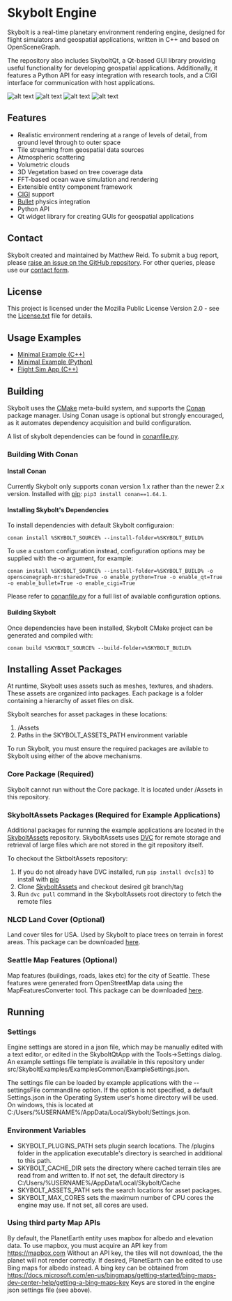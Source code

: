 
# Skybolt Engine
Skybolt is a real-time planetary environment rendering engine, designed for flight simulators and geospatial applications, written in C++ and based on OpenSceneGraph.

The repository also includes SkyboltQt, a Qt-based GUI library providing useful functionality for developing geospatial applications. Additionally, it features a Python API for easy integration with research tools, and a CIGI interface for communication with host applications.

![alt text](https://piraxus.com/wp-content/uploads/2020/06/Mountain1-edited-300x162.jpg "Mointain") ![alt text](https://piraxus.com/wp-content/uploads/2020/06/Seattle2-edit-300x162.jpg "Airport")
![alt text](https://piraxus.com/wp-content/uploads/2020/06/Shuttle3-flipped-300x170.jpg "Shuttle in space") ![alt text](https://piraxus.com/wp-content/uploads/2020/11/ShipHeloShot1-300x169.jpg "Ship on ocean")


## Features
* Realistic environment rendering at a range of levels of detail, from ground level through to outer space
* Tile streaming from geospatial data sources
* Atmospheric scattering
* Volumetric clouds
* 3D Vegetation based on tree coverage data
* FFT-based ocean wave simulation and rendering
* Extensible entity component framework
* [CIGI](https://en.wikipedia.org/wiki/Common_Image_Generator_Interface) support
* [Bullet](https://github.com/bulletphysics/bullet3) physics integration
* Python API
* Qt widget library for creating GUIs for geospatial applications

## Contact
Skybolt created and maintained by Matthew Reid.
To submit a bug report, please [raise an issue on the GitHub repository](https://github.com/Prograda/Skybolt/issues).
For other queries, please use our [contact form](https://prograda.com/contact).

## License
This project is licensed under the Mozilla Public License Version 2.0 - see the [License.txt](License.txt) file for details.

## Usage Examples
* [Minimal Example (C++)](src/SkyboltExamples/MinimalApp/MinimalApp.cpp)
* [Minimal Example (Python)](src/SkyboltExamples/MinimalPython/MinimalPython.py)
* [Flight Sim App (C++)](src/SkyboltExamples/FlightSimApp/FlightSimApp.cpp)

## Building
Skybolt uses the [CMake](https://cmake.org) meta-build system, and supports the [Conan](https://conan.io/) package manager. Using Conan usage is optional but strongly encouraged, as it automates dependency acquisition  and build configuration.

A list of skybolt dependencies can be found in [conanfile.py](conanfile.py).

### Building With Conan
#### Install Conan
Currently Skybolt only supports conan version 1.x rather than the newer 2.x version. Installed with [pip](https://pypi.org/project/pip): ```pip3 install conan==1.64.1```.

#### Installing Skybolt's Dependencies
To install dependencies with default Skybolt configuraion:
```
conan install %SKYBOLT_SOURCE% --install-folder=%SKYBOLT_BUILD%
```
To use a custom configuration instead, configuration options may be supplied with the -o argument, for example:
```
conan install %SKYBOLT_SOURCE% --install-folder=%SKYBOLT_BUILD% -o openscenegraph-mr:shared=True -o enable_python=True -o enable_qt=True -o enable_bullet=True -o enable_cigi=True
```
Please refer to [conanfile.py](conanfile.py) for a full list of available configuration options.
#### Building Skybolt
Once dependencies have been installed, Skybolt CMake project can be generated and compiled with:
```
conan build %SKYBOLT_SOURCE% --build-folder=%SKYBOLT_BUILD%
```

## Installing Asset Packages
At runtime, Skybolt uses assets such as meshes, textures, and shaders. These assets are organized into packages. Each package is a folder containing a hierarchy of asset files on disk.

Skybolt searches for asset packages in these locations:
1. <CurrentWorkingDirectory>/Assets
2. Paths in the SKYBOLT_ASSETS_PATH environment variable

To run Skybolt, you must ensure the required packages are avilable to Skybolt using either of the above mechanisms.

### Core Package (Required)
Skybolt cannot run without the Core package. It is located under /Assets in this repository.

### SkyboltAssets Packages (Required for Example Applications)
Additional packages for running the example applications are located in the [SkyboltAssets](https://github.com/Prograda/SkyboltAssets) repository. SkyboltAssets uses [DVC](https://dvc.org) for remote storage and retrieval of large files which are not stored in the git repository itself.

To checkout the SktboltAssets repository:
1. If you do not already have DVC installed, run `pip install dvc[s3]` to install with [pip](https://pypi.org/project/pip)
2. Clone [SkyboltAssets](https://github.com/Prograda/SkyboltAssets) and checkout desired git branch/tag
3. Run `dvc pull` command in the SkyboltAssets root directory to fetch the remote files

### NLCD Land Cover (Optional)
Land cover tiles for USA. Used by Skybolt to place trees on terrain in forest areas. This package can be downloaded [here](https://f000.backblazeb2.com/file/skybolt/NLCDLandCover_1_0_0.zip).

### Seattle Map Features (Optional)
Map features (buildings, roads, lakes etc) for the city of Seattle. These features were generated from OpenStreetMap data using the MapFeaturesConverter tool. This package can be downloaded [here](https://f000.backblazeb2.com/file/skybolt/Seattle_1_1_0.zip).

## Running
### Settings
Engine settings are stored in a json file, which may be manually edited with a text editor, or edited in the SkyboltQtApp with the Tools->Settings dialog.
An example settings file template is available in this repository under src/SkyboltExamples/ExamplesCommon/ExampleSettings.json.

The settings file can be loaded by example applications with the --settingsFile commandline option. If the option is not specified, a default Settings.json in the Operating System user's home directory will be used. On windows, this is located at C:/Users/%USERNAME%/AppData/Local/Skybolt/Settings.json.

### Environment Variables
* SKYBOLT_PLUGINS_PATH sets plugin search locations. The /plugins folder in the application executable's directory is searched in additional to this path.
* SKYBOLT_CACHE_DIR sets the directory where cached terrain tiles are read from and written to. If not set, the default directory is C:/Users/%USERNAME%/AppData/Local/Skybolt/Cache
* SKYBOLT_ASSETS_PATH sets the search locations for asset packages. 
* SKYBOLT_MAX_CORES sets the maximum number of CPU cores the engine may use. If not set, all cores are used.

### Using third party Map APIs
By default, the PlanetEarth entity uses mapbox for albedo and elevation data. To use mapbox, you must acquire an API key from https://mapbox.com
Without an API key, the tiles will not download, the the planet will not render correctly. If desired, PlanetEarth can be edited to use Bing maps for albedo instead. A bing key can be obtained from https://docs.microsoft.com/en-us/bingmaps/getting-started/bing-maps-dev-center-help/getting-a-bing-maps-key
Keys are stored in the engine json settings file (see above).